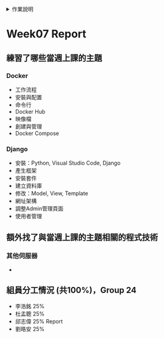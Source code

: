 <details>
<summary>作業說明</summary>

# 作業說明

## 實作演練
- 各組自行訂定主題進行實作演練 (可中途更改題目，只要合理就行)
- 練習當週上課的主題 20%
- 額外找的與當週上課的主題相關的程式技術 15%
- 將這些技術合併到實作演練的主題的合理性 15%
- 將諸多元件與技術放在一起顯得相當牽強，但在一定得用到的前提下，構思如何合理安排在同一網站中相當具有挑戰性。

## 作業繳交方式：
- 在GitHub中建立一個Repository以你們的組別命名，如： Team03 。如：Web程式設計與應用 - 第三組 (中文Repo名稱無法使用)
- 在GitHub中放一個HW_Report資料夾
- 裡面放每一週的作業檔之外，還要放這一周做了什麼的Report，請依週次命名如：Week07.md
- 內容分四段
    - 練習了哪些當週上課的主題
    -  額外找了與當週上課的主題相關的程式技術
    -  Docker Image Pull 連結及啟動方式說明
    -  組員分工情況 (共100%)，並清楚的標示你們是哪一組 (組別)
        - 王小明 25% html設計
        - 李小華 25% css設計
        - 王小美 15% 不知道
        - 吳名式 35% html+CSS救火
- 內容包含當周做的內容，以上講的當週上課的主題及額外找了與當週上課的主題相關的程式技術都必須實做在專案之中並commit進去。
- 每週上傳該周最後一次commit的網址，ex: https://github.com/shiunyi71/Web_APP_HW/commit/643101979cd8b6304310b75f85e0f8c8ef9c6b2f

※ 請加老師及助教的帳號進Collaborator: shiunyi71@gmail.com, annie8528@gmail.com, pe.lotoya93@gmail.com
</details>

# Week07 Report

## 練習了哪些當週上課的主題
### Docker
- 工作流程
- 安裝與配置
- 命令行
- Docker Hub
- 映像檔
- 創建與管理
- Docker Compose
### Django
- 安裝：Python, Visual Studio Code, Django
- 產生框架
- 安裝套件
- 建立資料庫
- 修改：Model, View, Template
- 網址架構
- 調整Admin管理頁面
- 使用者管理

## 額外找了與當週上課的主題相關的程式技術
### 其他伺服器
- 

## 組員分工情況 (共100%)，Group 24
- 李浩銘 25% 
- 杜孟聰 25% 
- 邱志偉 25% Report
- 劉晧安 25% 
